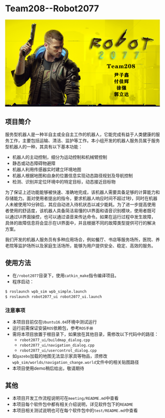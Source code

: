 # Team208--Robot2077

![show](./media/show.jpg)

## 项目简介

服务型机器人是一种半自主或全自主工作的机器人，它能完成有益于人类健康的服务工作，主要包括运输、清洁、监护等工作。本小组开发的机器人服务员属于服务型机器人的一种，其具有以下基本功能：

- 机器人的主动控制，细分为运动控制和机械臂控制
- 静态或动态障碍物避障
- 机器人利用传感器实时建立环境地图
- 机器人根据地图和自身的位置信息实现动态路径规划及导航控制
- 检测、识别并定位环境中的特定目标，动态接近目标物

为了保证上述功能能够被快速、准确地完成，该机器人需要具备足够的计算能力和存储能力。面对使用者提出的指令，要求机器人响应时间不超过1秒，同时在机器人未被使用10分钟后，其应自动进入待机状态以减少能耗。为了进一步提高使用者使用的舒适度，该机器人具备简洁易懂的UI界面和语音识别模块，使用者既可以通过UI界面操控，也可以通过语音来传达命令。如果在运行过程中发生故障，具体的故障信息将会显示在UI界面中，并且根据不同的故障类型提供可行的解决方案。

我们开发的机器人服务员有多种应用场合，例如餐厅、书店等服务场所，医院、养老院等监护场所以及家庭生活场所，能够为用户提供安全、稳定、高效的服务。

## 使用方法

- 在`/robot2077`目录下，使用`catkin_make`指令编译项目。
- 程序启动：

```sh
$ roslaunch wpb_sim wpb_simple.launch
$ roslaunch robot2077_ui robot2077_ui.launch
```

### 注意事项

- 本项目目前仅在`Ubuntu16.04`环境中测试运行
- 运行前需保证安装`ROS`依赖包，参考`ROS手册`
- 需将本项目放置于根目录下，如果放在其他目录，需修改以下代码中的路径：
  - `robot2077_ui/buildmap_dialog.cpp`
  - `robot2077_ui/navigation_dialog.cpp`
  - `robot2077_ui/usercontrol_dialog.cpp`
- 如`gazebo`加载的地图无法显示家具等物品，须修改`wpb_sim/worlds/navigation_change.world`文件中的相关贴图路径
- 本项目使用demo稍后给出，敬请期待

## 其他

- 本项目开发工作流程说明可在`meeting/README.md`中查看
- 本项目每个软件包中都有相关介绍说明，详见软件包下的`README`
- 本项目相关测试说明也可在每个软件包中的`test/README.md`中查看